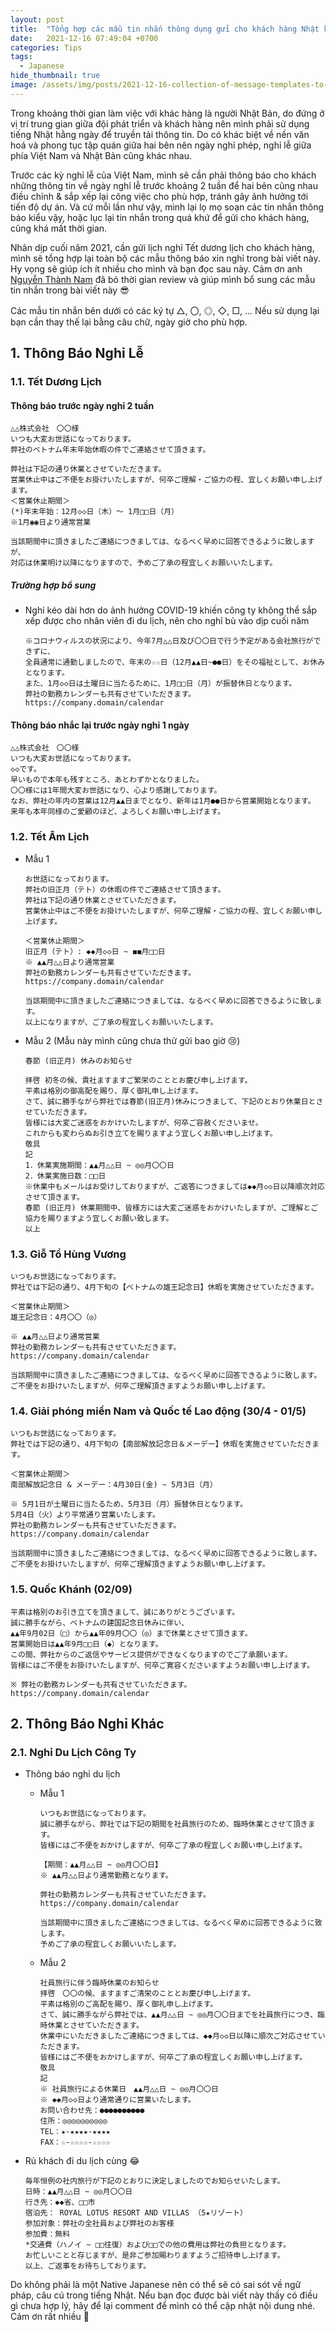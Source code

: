 ```yaml
---
layout: post
title:  "Tổng hợp các mẫu tin nhắn thông dụng gửi cho khách hàng Nhật khi cần thiết"
date:   2021-12-16 07:49:04 +0700
categories: Tips
tags:
  - Japanese
hide_thumbnail: true
image: /assets/img/posts/2021-12-16-collection-of-message-templates-to-send-to-japanese-clients-when-necessary/thumbnail.png
---
```


Trong khoảng thời gian làm việc với khác hàng là người Nhật Bản, do đứng ở vị trí trung gian giữa đội phát triển và khách hàng nên mình phải sử dụng tiếng Nhật hằng ngày để truyền tải thông tin. Do có khác biệt về nền văn hoá và phong tục tập quán giữa hai bên nên ngày nghỉ phép, nghỉ lễ giữa phía Việt Nam và Nhật Bản cũng khác nhau.

Trước các kỳ nghỉ lễ của Việt Nam, mình sẽ cần phải thông báo cho khách những thông tin về ngày nghỉ lễ trước khoảng 2 tuần để hai bên cũng nhau điều chỉnh & sắp xếp lại công việc cho phù hợp, tránh gây ảnh hưởng tới tiến độ dự án. Và cứ mỗi lần như vậy, mình lại lọ mọ soạn các tin nhắn thông báo kiểu vậy, hoặc lục lại tin nhắn trong quá khứ để gửi cho khách hàng, cũng khá mất thời gian.

Nhân dịp cuối năm 2021, cần gửi lịch nghỉ Tết dương lịch cho khách hàng, mình sẽ tổng hợp lại toàn bộ các mẫu thông báo xin nghỉ trong bài viết này. Hy vọng sẽ giúp ích ít nhiều cho mình và bạn đọc sau này. Cảm ơn anh [Nguyễn Thành Nam](https://www.facebook.com/ntnam1) đã bỏ thời gian review và giúp mình bổ sung các mẫu tin nhắn trong bài viết này 😎

Các mẫu tin nhắn bên dưới có các ký tự △, 〇, ◎, ◇, □, ... Nếu sử dụng lại bạn cần thay thế lại bằng câu chữ, ngày giờ cho phù hợp.

## 1. Thông Báo Nghỉ Lễ

### 1.1. Tết Dương Lịch

#### Thông báo trước ngày nghỉ 2 tuần

```text
△△株式会社　〇〇様
いつも大変お世話になっております。
弊社のベトナム年末年始休暇の件でご連絡させて頂きます。

弊社は下記の通り休業とさせていただきます。
営業休止中はご不便をお掛けいたしますが、何卒ご理解・ご協力の程、宜しくお願い申し上げます。
＜営業休止期間＞
(*)年末年始：12月◇◇日（木）～ 1月□□日（月）
※1月◉◉日より通常営業

当該期間中に頂きましたご連絡につきましては、なるべく早めに回答できるように致しますが、
対応は休業明け以降になりますので、予めご了承の程宜しくお願いいたします。
```

##### *Trường hợp bổ sung*

- Nghỉ kéo dài hơn do ảnh hưởng COVID-19 khiến công ty không thể sắp xếp được cho nhân viên đi du lịch, nên cho nghỉ bù vào dịp cuối năm

  ```text
  ※コロナウィルスの状況により、今年7月△△日及び〇〇日で行う予定がある会社旅行ができずに、
  全員通常に通勤しましたので、年末の☆☆日（12月▲▲日~●●日）をその福祉として、お休みとなります。
  また、1月◇◇日は土曜日に当たるために、1月□□日（月）が振替休日となります。
  弊社の勤務カレンダーも共有させていただきます。
  https://company.domain/calendar
  ```

#### Thông báo nhắc lại trước ngày nghỉ 1 ngày

```text
△△株式会社　〇〇様
いつも大変お世話になっております。
◇◇です。
早いもので本年も残すところ、あとわずかとなりました。
〇〇様には1年間大変お世話になり、心より感謝しております。
なお、弊社の年内の営業は12月▲▲日までとなり、新年は1月●●日から営業開始となります。
来年も本年同様のご愛顧のほど、よろしくお願い申し上げます。
```

### 1.2. Tết Âm Lịch

- Mẫu 1

  ```text
  お世話になっております。
  弊社の旧正月（テト）の休暇の件でご連絡させて頂きます。
  弊社は下記の通り休業とさせていただきます。
  営業休止中はご不便をお掛けいたしますが、何卒ご理解・ご協力の程、宜しくお願い申し上げます。

  ＜営業休止期間＞
  旧正月（テト）: ◆◆月◇◇日 ~ ◼︎◼︎月□□日
  ※ ▲▲月△△日より通常営業
  弊社の勤務カレンダーも共有させていただきます。
  https://company.domain/calendar

  当該期間中に頂きましたご連絡につきましては、なるべく早めに回答できるように致します。
  以上になりますが、ご了承の程宜しくお願いいたします。
  ```

- Mẫu 2 (Mẫu này mình cũng chưa thử gửi bao giờ 😢)

  ```text
  春節 (旧正月) 休みのお知らせ

  拝啓 初冬の候、貴社ますますご繁栄のこととお慶び申し上げます。
  平素は格別の御高配を賜り、厚く御礼申し上げます。
  さて、誠に勝手ながら弊社では春節(旧正月)休みにつきまして、下記のとおり休業日とさせていただきます。
  皆様には大変ご迷惑をおかけいたしますが、何卒ご容赦くださいませ。
  これからも変わらぬお引き立てを賜りますよう宜しくお願い申し上げます。
  敬具
  記
  1．休業実施期間：▲▲月△△日 ~ ◎◎月〇〇日
  2．休業実施日数：□□日
  ※休業中もメールはお受けしておりますが、ご返答につきましては◆◆月◇◇日以降順次対応させて頂きます。
  春節 (旧正月) 休業期間中、皆様方には大変ご迷惑をおかけいたしますが、ご理解とご協力を賜りますよう宜しくお願い致します。
  以上
  ```

### 1.3. Giỗ Tổ Hùng Vương

```text
いつもお世話になっております。
弊社では下記の通り、4月下旬の【ベトナムの雄王記念日】休暇を実施させていただきます。

＜営業休止期間＞
雄王記念日：4月〇〇（◎）

※ ▲▲月△△日より通常営業
弊社の勤務カレンダーも共有させていただきます。
https://company.domain/calendar

当該期間中に頂きましたご連絡につきましては、なるべく早めに回答できるように致します。
ご不便をお掛けいたしますが、何卒ご理解頂きますようお願い申し上げます。
```

### 1.4. Giải phóng miền Nam và Quốc tế Lao động (30/4 - 01/5)

```text
いつもお世話になっております。
弊社では下記の通り、4月下旬の【南部解放記念日＆メーデー】休暇を実施させていただきます。

＜営業休止期間＞
南部解放記念日 & メーデー：4月30日(金) ~ 5月3日（月）

※ 5月1日が土曜日に当たるため、5月3日（月）振替休日となります。
5月4日（火）より平常通り営業いたします。
弊社の勤務カレンダーも共有させていただきます。
https://company.domain/calendar

当該期間中に頂きましたご連絡につきましては、なるべく早めに回答できるように致します。
ご不便をお掛けいたしますが、何卒ご理解頂きますようお願い申し上げます。
```

### 1.5. Quốc Khánh (02/09)

```text
平素は格別のお引き立てを頂きまして、誠にありがとうございます。
誠に勝手ながら、ベトナムの建国記念日休みに伴い、
▲▲年9月02日（□）から▲▲年09月〇〇（◎）まで休業とさせて頂きます。
営業開始日は▲▲年9月□□日（◆）となります。
この間、弊社からのご返信やサービス提供ができなくなりますのでご了承願います。
皆様にはご不便をお掛けいたしますが、何卒ご寛容くださいますようお願い申し上げます。

※ 弊社の勤務カレンダーも共有させていただきます。
https://company.domain/calendar
```

## 2. Thông Báo Nghỉ Khác

### 2.1. Nghỉ Du Lịch Công Ty

- Thông báo nghỉ du lịch
  - Mẫu 1

    ```text
    いつもお世話になっております。
    誠に勝手ながら、弊社では下記の期間を社員旅行のため、臨時休業とさせて頂きます。
    皆様にはご不便をおかけしますが、何卒ご了承の程宜しくお願い申し上げます。

    【期間：▲▲月△△日 ~ ◎◎月〇〇日】
    ※ ▲▲月△△日より通常勤務となります。

    弊社の勤務カレンダーも共有させていただきます。
    https://company.domain/calendar

    当該期間中に頂きましたご連絡につきましては、なるべく早めに回答できるように致します。
    予めご了承の程宜しくお願いいたします。
    ```

  - Mẫu 2

    ```text
    社員旅行に伴う臨時休業のお知らせ
    拝啓　〇〇の候、ますますご清栄のこととお慶び申し上げます。
    平素は格別のご高配を賜り、厚く御礼申し上げます。
    さて、誠に勝手ながら弊社では、▲▲月△△日 ~ ◎◎月〇〇日までを社員旅行につき、臨時休業とさせていただきます。
    休業中にいただきましたご連絡につきましては、◆◆月◇◇日以降に順次ご対応させていただきます。
    皆様にはご不便をおかけしますが、何卒ご了承の程宜しくお願い申し上げます。
    敬具
    記
    ※ 社員旅行による休業日　▲▲月△△日 ~ ◎◎月〇〇日
    ※ ◆◆月◇◇日より通常通りに営業いたします。
    お問い合わせ先：●●●●●●●●●●
    住所：◎◎◎◎◎◎◎◎◎◎
    TEL：★-★★★★-★★★★
    FAX：☆-☆☆☆☆-☆☆☆☆
    ```

- Rủ khách đi du lịch cùng 😂

  ```text
  毎年恒例の社内旅行が下記のとおりに決定しましたのでお知らせいたします。
  日時：▲▲月△△日 ~ ◎◎月〇〇日
  行き先：◆◆省、□□市
  宿泊先： ROYAL LOTUS RESORT AND VILLAS （5★リゾート）
  参加対象：弊社の全社員および弊社のお客様
  参加費：無料
  *交通費（ハノイ ~ □□往復）および□□での他の費用は弊社の負担となります。
  お忙しいことと存じますが、是非ご参加賜わりますようご招待申し上げます。
  以上、ご返事をお待ちしております。
  ```

Do không phải là một Native Japanese nên có thể sẽ có sai sót về ngữ pháp, câu cú trong tiếng Nhật. Nếu bạn đọc được bài viết này thấy có điều gì chưa hợp lý, hãy để lại comment để mình có thể cập nhật nội dung nhé. Cảm ơn rất nhiều 💯
